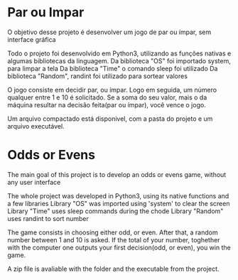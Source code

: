 # Par ou Impar
 O objetivo desse projeto é desenvolver um jogo de par ou ímpar, sem interface gráfica

Todo o projeto foi desenvolvido em Python3, utilizando as funções nativas e algumas bibliotecas da linguagem.
Da biblioteca "OS" foi importado system, para limpar a tela
Da biblioteca "Time" o comando sleep foi utilizado
Da biblioteca "Random", randint foi utilizado para sortear valores

O jogo consiste em decidir par, ou ímpar. Logo em seguida, um número qualquer entre 1 e 10 é solicitado. Se a soma
do seu valor, mais o da máquina resultar na decisão feita(par ou ímpar), você vence o jogo.

Um arquivo compactado está disponivel, com a pasta do projeto e um arquivo executável.


# Odds or Evens
The main goal of this project is to develop an odds or evens game, without any user interface

The whole project was developed in Python3, using its native functions and a few libraries
Library "OS" was imported using 'system' to clear the screen
Library "Time" uses sleep commands during the chode
Library "Random" uses randint to sort number

The game consists in choosing either odd, or even. After that, a random number between 1 and 10 is asked. If the total of 
your number, toghether with the computer one outputs your first decision(odd, or even), you win the game.

A zip file is avaliable with the folder and the executable from the project.
